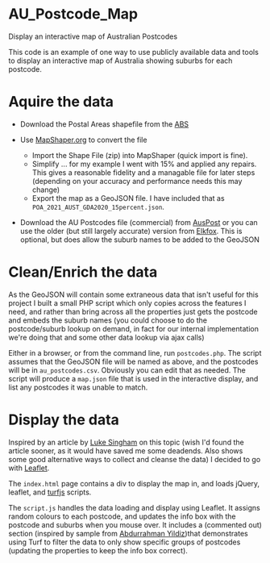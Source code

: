 # AU_Postcode_Map
Display an interactive map of Australian Postcodes

This code is an example of one way to use publicly available data and tools to display an interactive map of Australia showing suburbs for each postcode.

Aquire the data
===============
- Download the Postal Areas shapefile from the [ABS](https://www.abs.gov.au/statistics/standards/australian-statistical-geography-standard-asgs-edition-3/jul2021-jun2026/access-and-downloads/digital-boundary-files)
- Use [MapShaper.org](https://mapshaper.org) to convert the file
    - Import the Shape File (zip) into MapShaper (quick import is fine).
    - Simplify ... for my example I went with 15% and applied any repairs. This gives a reasonable fidelity and a managable file for later steps (depending on your accuracy and performance needs this may change)
    - Export the map as a GeoJSON file. I have included that as `POA_2021_AUST_GDA2020_15percent.json`.

- Download the AU Postcodes file (commercial) from [AusPost](https://auspost.com.au/business/marketing-and-communications/access-data-and-insights/address-data/postcode-data) or you can use the older (but still largely accurate) version from [Elkfox](https://github.com/Elkfox/Australian-Postcode-Data/tree/master). This is optional, but does allow the suburb names to be added to the GeoJSON

Clean/Enrich the data
=====================
As the GeoJSON will contain some extraneous data that isn't useful for this project I built a small PHP script which only copies across the features I need, and rather than bring across all the properties just gets the postcode and embeds the suburb names (you could choose to do the postcode/suburb lookup on demand, in fact for our internal implementation we're doing that and some other data lookup via ajax calls)

Either in a browser, or from the command line, run `postcodes.php`. The script assumes that the GeoJSON file will be named as above, and the postcodes will be in `au_postcodes.csv`. Obviously you can edit that as needed. The script will produce a `map.json` file that is used in the interactive display, and list any postcodes it was unable to match.

Display the data
================
Inspired by an article by [Luke Singham](https://lukesingham.com/map-of-australia-using-osm-psma-and-shiny/) on this topic (wish I'd found the article sooner, as it would have saved me some deadends. Also shows some good alternative ways to collect and cleanse the data) I decided to go with [Leaflet](https://leafletjs.com).

The `index.html` page contains a div to display the map in, and loads jQuery, leaflet, and [turfjs](https://github.com/Turfjs/turf) scripts.

The `script.js` handles the data loading and display using Leaflet. It assigns random colours to each postcode, and updates the info box with the postcode and suburbs when you mouse over. It includes a (commented out) section (inspired by sample from [Abdurrahman Yildiz](https://github.com/abdurrahmanyildiz/geojson-feature-merger))that demonstrates using Turf to filter the data to only show specific groups of postcodes (updating the properties to keep the info box correct).